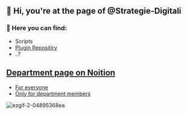 ## 👋 Hi, you're at the page of @Strategie-Digitali

### 👀 Here you can find:
+ Scripts
+ [Plugin Repositiry](https://github.com/Strategie-Digitali/Revit-Plugin)
+ ..?

## [Department page on Noition](https://selective-vessel-c66.notion.site/Research-Development-d41ecdac5b1a436590938e3d2f468a1e?pvs=4) 

+ [For everyone](https://selective-vessel-c66.notion.site/Research-Development-d41ecdac5b1a436590938e3d2f468a1e?pvs=4)  </br>
+ [Only for department members](https://www.notion.so/Hidden-space-943a98756db24070a61911d86fd250c8?pvs=4)

![ezgif-2-04895368ea](https://github.com/Strategie-Digitali/Strategie-Digitali/assets/162335297/c905159d-80a7-4eb7-a56b-d8ee2d33da89)
<!---
Strategie-Digitali/Strategie-Digitali is a ✨ special ✨ repository because its `README.md` (this file) appears on your GitHub profile.
You can click the Preview link to take a look at your changes.
--->
